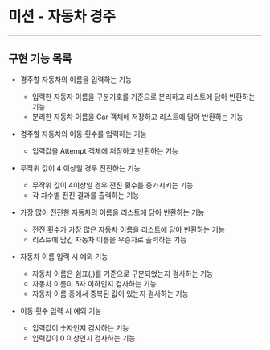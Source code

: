 # 미션 - 자동차 경주

---

## 구현 기능 목록

- 경주할 자동차의 이름을 입력하는 기능
    - 입력한 자동자 이름을 구분기호를 기준으로 분리하고 리스트에 담아 반환하는 기능
    - 분리한 자동차 이름을 Car 객체에 저장하고 리스트에 담아 반환하는 기능

- 경주할 자동차의 이동 횟수를 입력하는 기능
    - 입력값을 Attempt 객체에 저장하고 반환하는 기능

- 무작위 값이 4 이상일 경우 전진하는 기능
    - 무작위 값이 4이상일 경우 전진 횟수를 증가시키는 기능
    - 각 차수별 전진 결과를 출력하는 기능

- 가장 많이 전진한 자동차의 이름을 리스트에 담아 반환하는 기능
    - 전진 횟수가 가장 많은 자동차 이름을 리스트에 담아 반환하는 기능
    - 리스트에 담긴 자동차 이름을 우승자로 출력하는 기능

- 자동차 이름 입력 시 예외 기능
    - 자동차 이름은 쉼표(,)를 기준으로 구분되었는지 검사하는 기능
    - 자동차 이름이 5자 이하인지 검사하는 기능
    - 자동차 이름 중에서 중복된 값이 있는지 검사하는 기능

- 이동 횟수 입력 시 예외 기능
    - 입력값이 숫자인지 검사하는 기능
    - 입력값이 0 이상인지 검사하는 기능